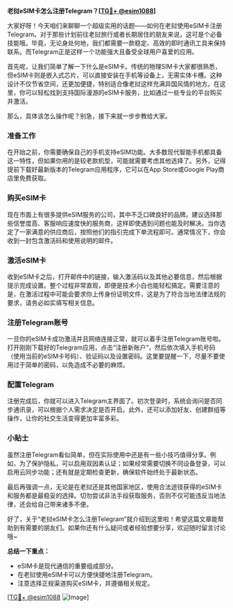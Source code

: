 **老挝eSIM卡怎么注册Telegram？[[TG💪+ @esim1088](https://t.me/s/esim1088)]**

大家好呀！今天咱们来聊聊一个超级实用的话题——如何在老挝使用eSIM卡注册Telegram。对于那些计划前往老挝旅行或者长期居住的朋友来说，这可是个必备技能哦。毕竟，无论身处何地，我们都需要一款稳定、高效的即时通讯工具来保持联系。而Telegram正是这样一个功能强大且备受全球用户喜爱的应用。

首先呢，让我们简单了解一下什么是eSIM卡。传统的物理SIM卡大家都很熟悉，但eSIM卡则是嵌入式芯片，可以直接安装在手机等设备上，无需实体卡槽。这种设计不仅节省空间，还更加便捷，特别适合像老挝这样充满异国风情的地方。在这里，你可以轻松找到支持国际漫游的eSIM卡服务，比如通过一些专业的平台购买并激活。

那么，具体该怎么操作呢？别急，接下来就一步步教给大家。

### 准备工作

在开始之前，你需要确保自己的手机支持eSIM功能。大多数现代智能手机都具备这一特性，但如果你用的是较老款机型，可能就需要考虑其他选择了。另外，记得提前下载好最新版本的Telegram应用程序，它可以在App Store或Google Play商店里免费获取。

### 购买eSIM卡

现在市面上有很多提供eSIM服务的公司，其中不乏口碑良好的品牌。建议选择那些信誉度高、客服响应速度快的服务商，这样即使遇到问题也能及时解决。当你选定了一家满意的供应商后，按照他们的指引完成下单流程即可。通常情况下，你会收到一封包含激活码和使用说明的邮件。

### 激活eSIM卡

收到eSIM卡之后，打开邮件中的链接，输入激活码以及其他必要信息，然后根据提示完成设置。整个过程非常直观，即便是技术小白也能轻松搞定。需要注意的是，在激活过程中可能会要求你上传身份证明文件，这是为了符合当地法律法规的要求，请务必如实填写相关信息。

### 注册Telegram账号

一旦你的eSIM卡成功激活并且网络连接正常，就可以着手注册Telegram账号啦。打开刚刚下载好的Telegram应用，点击“注册新账户”，然后依次填入手机号码（使用当前的eSIM卡号码）、验证码以及设置密码。这里要提醒一下，尽量不要使用过于简单的密码，以免造成不必要的麻烦。

### 配置Telegram

注册完成后，你就可以进入Telegram主界面了。初次登录时，系统会询问是否同步通讯录，可以根据个人需求决定是否开启。此外，还可以添加好友、创建群组等操作，让你的社交生活变得更加丰富多彩。

### 小贴士

虽然注册Telegram看似简单，但在实际使用中还是有一些小技巧值得分享。例如，为了保护隐私，可以启用双因素认证；如果经常需要切换不同设备登录，可以启用云同步功能；还有就是定期检查更新，确保软件始终处于最新状态。

最后再强调一点，无论是在老挝还是其他国家地区，使用合法途径获得的eSIM卡和服务都是最稳妥的选择。切勿尝试非法手段获取服务，否则不仅可能违反当地法律，还会给自己带来诸多不便。

好了，关于“老挝eSIM卡怎么注册Telegram”就介绍到这里啦！希望这篇文章能帮助到有需要的朋友们。如果你还有什么疑问或者经验想要分享，欢迎随时留言讨论哦~

**总结一下重点：**
- eSIM卡是现代通信的重要组成部分。
- 在老挝使用eSIM卡可以方便快捷地注册Telegram。
- 注意选择正规渠道购买eSIM卡，并遵循相关规定。

[[TG💪+ @esim1088](https://t.me/s/esim1088) ![Image](https://i.postimg.cc/4NQfJmqS/Snipaste-2025-05-13-00-14-12.png)]